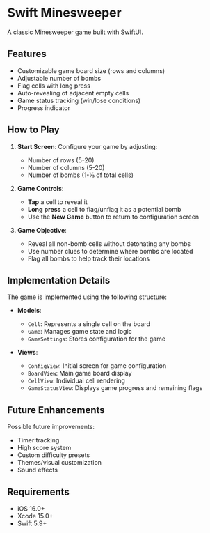 # Swift Minesweeper

A classic Minesweeper game built with SwiftUI.

## Features

- Customizable game board size (rows and columns)
- Adjustable number of bombs
- Flag cells with long press
- Auto-revealing of adjacent empty cells
- Game status tracking (win/lose conditions)
- Progress indicator

## How to Play

1. **Start Screen**: Configure your game by adjusting:
   - Number of rows (5-20)
   - Number of columns (5-20)
   - Number of bombs (1-⅓ of total cells)

2. **Game Controls**:
   - **Tap** a cell to reveal it
   - **Long press** a cell to flag/unflag it as a potential bomb
   - Use the **New Game** button to return to configuration screen

3. **Game Objective**:
   - Reveal all non-bomb cells without detonating any bombs
   - Use number clues to determine where bombs are located
   - Flag all bombs to help track their locations

## Implementation Details

The game is implemented using the following structure:

- **Models**:
  - `Cell`: Represents a single cell on the board
  - `Game`: Manages game state and logic
  - `GameSettings`: Stores configuration for the game

- **Views**:
  - `ConfigView`: Initial screen for game configuration
  - `BoardView`: Main game board display
  - `CellView`: Individual cell rendering
  - `GameStatusView`: Displays game progress and remaining flags

## Future Enhancements

Possible future improvements:
- Timer tracking
- High score system
- Custom difficulty presets
- Themes/visual customization
- Sound effects

## Requirements

- iOS 16.0+
- Xcode 15.0+
- Swift 5.9+
